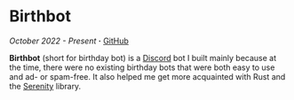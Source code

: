 # Birthbot

*October 2022 - Present* **·** [GitHub](https://github.com/Carnagion/birthbot)

**Birthbot** (short for birthday bot) is a [Discord](https://discord.com/) bot I built mainly because at the time, there were no existing birthday bots that were both easy to use and ad- or spam-free.
It also helped me get more acquainted with Rust and the [Serenity](https://github.com/serenity-rs/serenity) library.